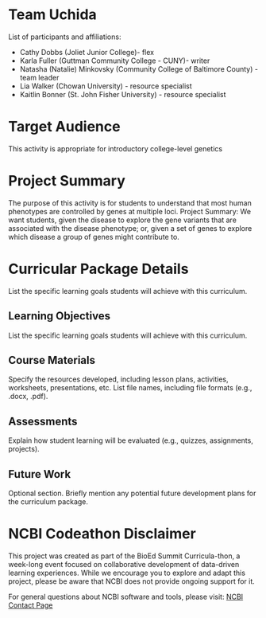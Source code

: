 # Team Uchida

List of participants and affiliations:  
- Cathy Dobbs (Joliet Junior College)- flex  
- Karla Fuller (Guttman Community College - CUNY)- writer  
- Natasha (Natalie) Minkovsky (Community College of Baltimore County) - team leader  
- Lia Walker (Chowan University) - resource specialist  
- Kaitlin Bonner (St. John Fisher University) - resource specialist

# Target Audience
This activity is appropriate for introductory college-level genetics

# Project Summary
The purpose of this activity is for students to understand that most human phenotypes are controlled by genes at multiple loci.
Project Summary:
We want students, given the disease to explore the gene variants that are associated with the disease phenotype; or, given a set of genes to explore which disease a group of genes might contribute to.

# Curricular Package Details
List the specific learning goals students will achieve with this curriculum.

## Learning Objectives
List the specific learning goals students will achieve with this curriculum.

## Course Materials
Specify the resources developed, including lesson plans, activities, worksheets, presentations, etc. List file names, including file formats (e.g., .docx, .pdf).

## Assessments
Explain how student learning will be evaluated (e.g., quizzes, assignments, projects).

## Future Work
Optional section. Briefly mention any potential future development plans for the curriculum package.

# NCBI Codeathon Disclaimer
This project was created as part of the BioEd Summit Curricula-thon, a week-long event focused on collaborative development of data-driven learning experiences. While we encourage you to explore and adapt this project, please be aware that NCBI does not provide ongoing support for it.

For general questions about NCBI software and tools, please visit: [NCBI Contact Page](https://www.ncbi.nlm.nih.gov/home/about/contact/)

